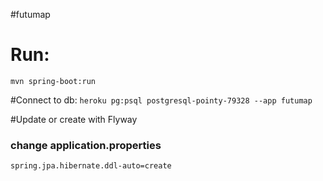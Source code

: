 #futumap

# Run: 
```mvn spring-boot:run```

#Connect to db:
```heroku pg:psql postgresql-pointy-79328 --app futumap```

#Update or create with Flyway
### change application.properties
```spring.jpa.hibernate.ddl-auto=create```